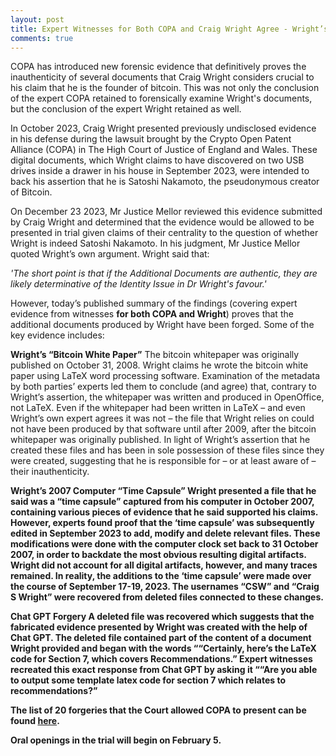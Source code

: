 ```yaml
---
layout: post
title: Expert Witnesses for Both COPA and Craig Wright Agree - Wright’s Newly Found Documents are Recent Creations
comments: true
---
```

COPA has introduced new forensic evidence that definitively proves the inauthenticity of several documents that Craig Wright considers crucial to his claim that he is the founder of bitcoin. This was not only the conclusion of the expert COPA retained to forensically examine Wright's documents, but the conclusion of the expert Wright retained as well.

In October 2023, Craig Wright presented previously undisclosed evidence in his defense during the lawsuit brought by the Crypto Open Patent Alliance (COPA) in The High Court of Justice of England and Wales. These digital documents, which Wright claims to have discovered on two USB drives inside a drawer in his house in September 2023, were intended to back his assertion that he is Satoshi Nakamoto, the pseudonymous creator of Bitcoin. 

On December 23 2023, Mr Justice Mellor reviewed this evidence submitted by Craig Wright and determined that the evidence would be allowed to be presented in trial given claims of their centrality to the question of whether Wright is indeed Satoshi Nakamoto. In his judgment, Mr Justice Mellor quoted Wright’s own argument.  Wright said that:

<I>'The short point is that if the Additional Documents are authentic, they are likely determinative of the Identity Issue in Dr Wright's favour.'</I> 

However, today’s published summary of the findings (covering expert evidence from witnesses <b>for both COPA and Wright</b>) proves that the additional documents produced by Wright have been forged. Some of the key evidence includes:

<b>Wright’s “Bitcoin White Paper”</b>
The bitcoin whitepaper was originally published on October 31, 2008.  Wright claims he wrote the bitcoin white paper using LaTeX word processing software. Examination of the metadata by both parties’ experts led them to conclude (and agree) that, contrary to Wright’s assertion, the whitepaper was written and produced in OpenOffice, not LaTeX. Even if the whitepaper had been written in LaTeX – and even Wright’s own expert agrees it was not – the file that Wright relies on could not have been produced by that software until after 2009, after the bitcoin whitepaper was originally published. In light of Wright’s assertion that he created these files and has been in sole possession of these files since they were created, suggesting that he is responsible for – or at least aware of – their inauthenticity. 

<b>Wright’s 2007 Computer “Time Capsule”<b>
Wright presented a file that he said was a “time capsule” captured from his computer in October 2007, containing various pieces of evidence that he said supported his claims.  However, experts found proof that the ‘time capsule’ was subsequently edited in September 2023 to add, modify and delete relevant files. These modifications were done with the computer clock set back to 31 October 2007, in order to backdate the most obvious resulting digital artifacts. Wright did not account for all digital artifacts, however, and many traces remained.  In reality, the additions to the ‘time capsule’ were made over the course of September 17-19, 2023. The usernames “CSW” and “Craig S Wright” were recovered from deleted files connected to these changes. 

<b>Chat GPT Forgery</b>
A deleted file was recovered which suggests that the fabricated evidence presented by Wright was created with the help of Chat GPT. The deleted file contained part of the content of a document Wright provided and began with the words ““Certainly, here’s the LaTeX code for Section 7, which covers Recommendations.” Expert witnesses recreated this exact response from Chat GPT by asking it ““Are you able to output some template latex code for section 7 which relates to recommendations?”

The list of 20 forgeries that the Court allowed COPA to present can be found <a href="https://www.opencrypto.org/2024-01-23_Schedule_of_Dr_Wrights_Further_Forgeries-COPAvWright.pdf" target="_blank">here</a>. 

Oral openings in the trial will begin on February 5. 
